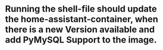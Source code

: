 # Running the shell-file should update the home-assistant-container, when there is a new Version available and add PyMySQL Support to the image.
